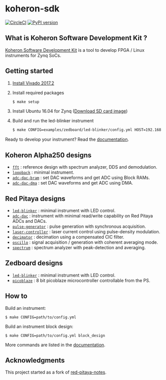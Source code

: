 # koheron-sdk

[![CircleCI](https://dl.circleci.com/status-badge/img/gh/Koheron/koheron-sdk/tree/master.svg?style=svg)](https://dl.circleci.com/status-badge/redirect/gh/Koheron/koheron-sdk/tree/master)
[![PyPI version](https://img.shields.io/pypi/v/koheron.svg)](https://pypi.python.org/pypi/koheron)

## What is Koheron Software Development Kit ?

[Koheron Software Development Kit](https://www.koheron.com/software-development-kit) is a tool to develop FPGA / Linux instruments for Zynq SoCs.

## Getting started

1. [Install Vivado 2017.2](https://koheron.com/software-development-kit/documentation/setup-development-machine)

2. Install required packages

    ```bash
    $ make setup
    ```

3. Install Ubuntu 16.04 for Zynq ([Download SD card image](https://www.koheron.com/software-development-kit/documentation/ubuntu-zynq/))

4. Build and run the led-blinker instrument

    ```bash
    $ make CONFIG=examples/zedboard/led-blinker/config.yml HOST=192.168.1.100 run
    ```

Ready to develop your instrument? Read the [documentation](https://www.koheron.com/software-development-kit/documentation).

## Koheron Alpha250 designs

* [`fft`](https://github.com/Koheron/koheron-sdk/tree/master/examples/alpha250/fft) : reference design with spectrum analyzer, DDS and demodulation.
* [`loopback`](https://github.com/Koheron/koheron-sdk/tree/master/examples/alpha250/loopback) : minimal instrument.
* [`adc-dac-bram`](https://github.com/Koheron/koheron-sdk/tree/master/examples/alpha250/adc-dac-bram) : set DAC waveforms and get ADC using Block RAMs.
* [`adc-dac-dma`](https://github.com/Koheron/koheron-sdk/tree/master/examples/alpha250/adc-dac-dma) : set DAC waveforms and get ADC using DMA.

## Red Pitaya designs

* [`led-blinker`](https://github.com/Koheron/koheron-sdk/tree/master/examples/red-pitaya/led-blinker) : minimal instrument with LED control.
* [`adc-dac`](https://github.com/Koheron/koheron-sdk/tree/master/examples/red-pitaya/adc-dac) : instrument with minimal read/write capability on Red Pitaya ADCs and DACs.
* [`pulse-generator`](https://github.com/Koheron/koheron-sdk/tree/master/examples/red-pitaya/pulse-generator) : pulse generation with synchronous acquisition.
* [`laser-controller`](https://github.com/Koheron/koheron-sdk/tree/master/examples/red-pitaya/laser-controller) : laser current control using pulse-density modulation.
* [`decimator`](https://github.com/Koheron/koheron-sdk/tree/master/examples/red-pitaya/decimator) : decimation using a compensated CIC filter.
* [`oscillo`](https://github.com/Koheron/koheron-sdk/tree/master/examples/red-pitaya/oscillo) : signal acquisition / generation with coherent averaging mode.
* [`spectrum`](https://github.com/Koheron/koheron-sdk/tree/master/examples/red-pitaya/spectrum) : spectrum analyzer with peak-detection and averaging.

## Zedboard designs

* [`led-blinker`](https://github.com/Koheron/koheron-sdk/tree/master/examples/zedboard/led-blinker) : minimal instrument with LED control.
* [`picoblaze`](https://github.com/Koheron/koheron-sdk/tree/master/examples/zedboard/picoblaze) : 8 bit picoblaze microcontroller controllable from the PS.

## How to

Build an instrument:
```
$ make CONFIG=path/to/config.yml
```

Build an instrument block design:
```
$ make CONFIG=path/to/config.yml block_design
```

More commands are listed in the [documentation](https://www.koheron.com/software-development-kit/documentation/build-run-makefile).

## Acknowledgments

This project started as a fork of [red-pitaya-notes](https://github.com/pavel-demin/red-pitaya-notes).
